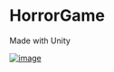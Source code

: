# HorrorGame
Made with Unity

[![image](https://github.com/ngbao245/HorrorGame_Loop/assets/68727365/d67046b9-3a90-49f5-8374-0fcbddcadf72)](https://play.unity.com/mg/other/loop-i71d)
